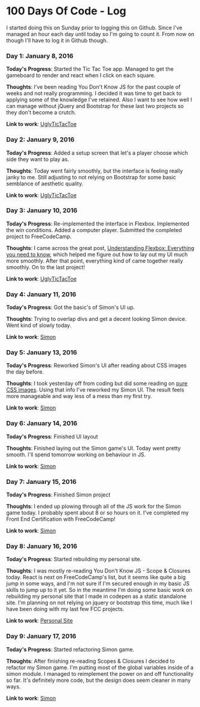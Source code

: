 # 100 Days Of Code - Log

I started doing this on Sunday prior to logging this on Github. Since I've managed an hour each day until today so I'm going to count it. From now on though I'll have to log it in Github though.

### Day 1: January 8, 2016

**Today's Progress**: Started the Tic Tac Toe app. Managed to get the gameboard to render and react when I click on each square.

**Thoughts**: I've been reading You Don't Know JS for the past couple of weeks and not really programming. I decided it was time to get back to applying some of the knowledge I've retained. Also I want to see how well I can manage without jQuery and Bootstrap for these last two projects so they don't become a crutch.

**Link to work**: [UglyTicTacToe](http://codepen.io/YacYac/pen/jVdQEa)

### Day 2: January 9, 2016

**Today's Progress**: Added a setup screen that let's a player choose which side they want to play as.

**Thoughts**: Today went fairly smoothly, but the interface is feeling really janky to me. Still adjusting to not relying on Bootstrap for some basic semblance of aesthetic quality.

**Link to work**: [UglyTicTacToe](http://codepen.io/YacYac/pen/jVdQEa)

### Day 3: January 10, 2016

**Today's Progress**: Re-implemented the interface in Flexbox. Implemented the win conditions. Added a computer player. Submitted the completed project to FreeCodeCamp.

**Thoughts**: I came across the great post, [Understanding Flexbox: Everything you need to know](https://medium.freecodecamp.com/understanding-flexbox-everything-you-need-to-know-b4013d4dc9af#.9nij4zlfe), which helped me figure out how to lay out my UI much more smoothly. After that point, everything kind of came together really smoothly. On to the last project!

**Link to work**: [UglyTicTacToe](http://codepen.io/YacYac/pen/jVdQEa)

### Day 4: January 11, 2016

**Today's Progress**: Got the basic's of Simon's UI up.

**Thoughts**: Trying to overlap divs and get a decent looking Simon device. Went kind of slowly today.

**Link to work**: [Simon](http://codepen.io/YacYac/pen/apNZZK)

### Day 5: January 13, 2016

**Today's Progress**: Reworked Simon's UI after reading about CSS images the day before.

**Thoughts**: I took yesterday off from coding but did some reading on [pure CSS images](https://medium.com/dailycssimages/a-beginners-guide-to-pure-css-images-ef9a5d069dd2#.wehm7k2xb). Using that info I've reworked my Simon UI. The result feels more manageable and way less of a mess than my first try. 

**Link to work**: [Simon](http://codepen.io/YacYac/pen/apNZZK)

### Day 6: January 14, 2016

**Today's Progress**: Finished UI layout

**Thoughts**: Finished laying out the Simon game's UI. Today went pretty smooth. I'll spend tomorrow working on behaviour in JS.

**Link to work**: [Simon](http://codepen.io/YacYac/pen/apNZZK)

### Day 7: January 15, 2016

**Today's Progress**: Finished Simon project

**Thoughts**: I ended up plowing through all of the JS work for the Simon game today. I probably spent about 8 or so hours on it. I've completed my Front End Certification with FreeCodeCamp!

**Link to work**: [Simon](http://codepen.io/YacYac/pen/apNZZK)

### Day 8: January 16, 2016

**Today's Progress**: Started rebuilding my personal site.

**Thoughts**: I was mostly re-reading You Don't Know JS - Scope & Closures today. React is next on FreeCodeCamp's list, but it seems like quite a big jump in some ways, and I'm not sure if I'm secured enough in my basic JS skills to jump up to it yet. So in the meantime I'm doing some basic work on rebuilding my personal site that I made in codepen as a static standalone site. I'm planning on not relying on jquery or bootstrap this time, much like I have been doing with my last few FCC projects.

**Link to work**: [Personal Site](http://best-cherries.surge.sh)

### Day 9: January 17, 2016

**Today's Progress**: Started refactoring Simon game.

**Thoughts**: After finishing re-reading Scopes & Closures I decided to refactor my Simon game. I'm putting most of the global variables inside of a simon module. I managed to reimplement the power on and off functionality so far. It's definitely more code, but the design does seem cleaner in many ways.

**Link to work**: [Simon](http://codepen.io/YacYac/pen/apNZZK)